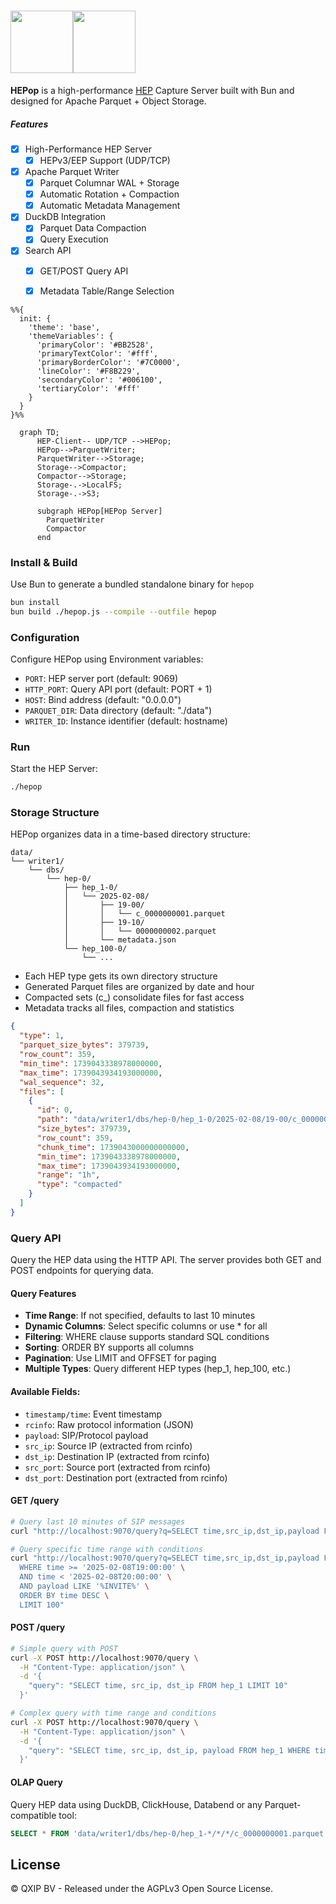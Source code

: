 # <img src="https://user-images.githubusercontent.com/1423657/55069501-8348c400-5084-11e9-9931-fefe0f9874a7.png" height=100/><img src="https://github.com/user-attachments/assets/c8e858ea-bb21-45f3-82ac-a1cd955f30cf" height=100>

**HEPop** is a high-performance [HEP](https://github.com/sipcapture/hep) Capture Server built with Bun and designed for Apache Parquet + Object Storage.

##### Features

- [x] High-Performance HEP Server
  - [x] HEPv3/EEP Support (UDP/TCP)
- [x] Apache Parquet Writer
  - [x] Parquet Columnar WAL + Storage
  - [x] Automatic Rotation + Compaction
  - [x] Automatic Metadata Management
- [x] DuckDB Integration
  - [x] Parquet Data Compaction
  - [x] Query Execution
- [x] Search API
  - [x] GET/POST Query API 
  - [x] Metadata Table/Range Selection 


```mermaid
%%{
  init: {
    'theme': 'base',
    'themeVariables': {
      'primaryColor': '#BB2528',
      'primaryTextColor': '#fff',
      'primaryBorderColor': '#7C0000',
      'lineColor': '#F8B229',
      'secondaryColor': '#006100',
      'tertiaryColor': '#fff'
    }
  }
}%%

  graph TD;
      HEP-Client-- UDP/TCP -->HEPop;
      HEPop-->ParquetWriter;
      ParquetWriter-->Storage;
      Storage-->Compactor;
      Compactor-->Storage;
      Storage-.->LocalFS;
      Storage-.->S3;

      subgraph HEPop[HEPop Server]
        ParquetWriter
        Compactor
      end

```

### Install & Build

Use Bun to generate a bundled standalone binary for `hepop`

```bash
bun install
bun build ./hepop.js --compile --outfile hepop
```

### Configuration
Configure HEPop using Environment variables:
- `PORT`: HEP server port (default: 9069)
- `HTTP_PORT`: Query API port (default: PORT + 1)
- `HOST`: Bind address (default: "0.0.0.0")
- `PARQUET_DIR`: Data directory (default: "./data")
- `WRITER_ID`: Instance identifier (default: hostname)


### Run
Start the HEP Server:
```bash
./hepop
```

### Storage Structure
HEPop organizes data in a time-based directory structure:
```
data/
└── writer1/
    └── dbs/
        └── hep-0/
            ├── hep_1-0/
            │   └── 2025-02-08/
            │       ├── 19-00/
            │       │   └── c_0000000001.parquet
            │       ├── 19-10/
            │       │   └── 0000000002.parquet
            │       └── metadata.json
            └── hep_100-0/
                └── ...
```

- Each HEP type gets its own directory structure
- Generated Parquet files are organized by date and hour
- Compacted sets (c_) consolidate files for fast access
- Metadata tracks all files, compaction and statistics

```json
{
  "type": 1,
  "parquet_size_bytes": 379739,
  "row_count": 359,
  "min_time": 1739043338978000000,
  "max_time": 1739043934193000000,
  "wal_sequence": 32,
  "files": [
    {
      "id": 0,
      "path": "data/writer1/dbs/hep-0/hep_1-0/2025-02-08/19-00/c_0000000032.parquet",
      "size_bytes": 379739,
      "row_count": 359,
      "chunk_time": 1739043000000000000,
      "min_time": 1739043338978000000,
      "max_time": 1739043934193000000,
      "range": "1h",
      "type": "compacted"
    }
  ]
}

```


### Query API
Query the HEP data using the HTTP API. The server provides both GET and POST endpoints for querying data.

#### Query Features
- **Time Range**: If not specified, defaults to last 10 minutes
- **Dynamic Columns**: Select specific columns or use * for all
- **Filtering**: WHERE clause supports standard SQL conditions
- **Sorting**: ORDER BY supports all columns
- **Pagination**: Use LIMIT and OFFSET for paging
- **Multiple Types**: Query different HEP types (hep_1, hep_100, etc.)


#### Available Fields:
- `timestamp/time`: Event timestamp
- `rcinfo`: Raw protocol information (JSON)
- `payload`: SIP/Protocol payload
- `src_ip`: Source IP (extracted from rcinfo)
- `dst_ip`: Destination IP (extracted from rcinfo)
- `src_port`: Source port (extracted from rcinfo)
- `dst_port`: Destination port (extracted from rcinfo)


#### GET /query
```bash
# Query last 10 minutes of SIP messages
curl "http://localhost:9070/query?q=SELECT time,src_ip,dst_ip,payload FROM hep_1"

# Query specific time range with conditions
curl "http://localhost:9070/query?q=SELECT time,src_ip,dst_ip,payload FROM hep_1 \
  WHERE time >= '2025-02-08T19:00:00' \
  AND time < '2025-02-08T20:00:00' \
  AND payload LIKE '%INVITE%' \
  ORDER BY time DESC \
  LIMIT 100"
```

#### POST /query
```bash
# Simple query with POST
curl -X POST http://localhost:9070/query \
  -H "Content-Type: application/json" \
  -d '{
    "query": "SELECT time, src_ip, dst_ip FROM hep_1 LIMIT 10"
  }'

# Complex query with time range and conditions
curl -X POST http://localhost:9070/query \
  -H "Content-Type: application/json" \
  -d '{
    "query": "SELECT time, src_ip, dst_ip, payload FROM hep_1 WHERE time >= '\''2025-02-08T19:00:00'\'' AND payload LIKE '\''%INVITE%'\'' ORDER BY time DESC"
  }'
```

#### OLAP Query
Query HEP data using DuckDB, ClickHouse, Databend or any Parquet-compatible tool:
```sql
SELECT * FROM 'data/writer1/dbs/hep-0/hep_1-*/*/*/c_0000000001.parquet' LIMIT 10;
```



## License
©️ QXIP BV - Released under the AGPLv3 Open Source License.

